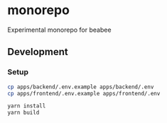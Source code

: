 # monorepo

Experimental monorepo for beabee

## Development

### Setup

```bash
cp apps/backend/.env.example apps/backend/.env
cp apps/frontend/.env.example apps/frontend/.env

yarn install
yarn build
```
